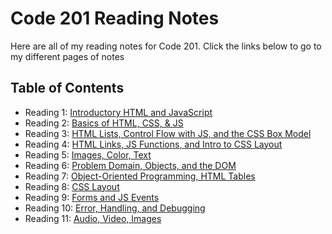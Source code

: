 # Code 201 Reading Notes

Here are all of my reading notes for Code 201. Click the links below to go to my different pages of notes

## Table of Contents

* Reading 1: [Introductory HTML and JavaScript](/reading01.md)
* Reading 2: [Basics of HTML, CSS, & JS](/reading02.md)
* Reading 3: [HTML Lists, Control Flow with JS, and the CSS Box Model](/reading03.md)
* Reading 4: [HTML Links, JS Functions, and Intro to CSS Layout](/reading04.md)
* Reading 5: [Images, Color, Text](/reading05.md)
* Reading 6: [Problem Domain, Objects, and the DOM](/reading06.md)
* Reading 7: [Object-Oriented Programming, HTML Tables](/reading07.md)
* Reading 8: [CSS Layout](/reading08.md)
* Reading 9: [Forms and JS Events](/reading09.md)
* Reading 10: [Error, Handling, and Debugging](/reading10.md)
* Reading 11: [Audio, Video, Images](/reading11.md)